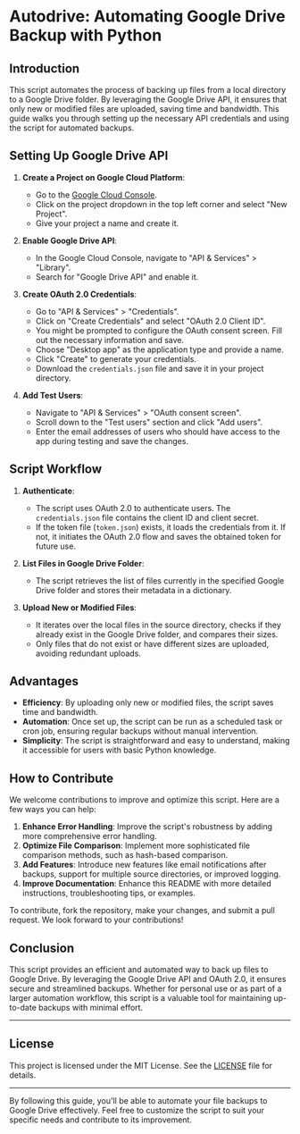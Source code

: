 # Autodrive: Automating Google Drive Backup with Python

## Introduction

This script automates the process of backing up files from a local directory to a Google Drive folder. By leveraging the Google Drive API, it ensures that only new or modified files are uploaded, saving time and bandwidth. This guide walks you through setting up the necessary API credentials and using the script for automated backups.

## Setting Up Google Drive API

1. **Create a Project on Google Cloud Platform**:
   - Go to the [Google Cloud Console](https://console.cloud.google.com/).
   - Click on the project dropdown in the top left corner and select "New Project".
   - Give your project a name and create it.

2. **Enable Google Drive API**:
   - In the Google Cloud Console, navigate to "API & Services" > "Library".
   - Search for "Google Drive API" and enable it.

3. **Create OAuth 2.0 Credentials**:
   - Go to "API & Services" > "Credentials".
   - Click on "Create Credentials" and select "OAuth 2.0 Client ID".
   - You might be prompted to configure the OAuth consent screen. Fill out the necessary information and save.
   - Choose "Desktop app" as the application type and provide a name.
   - Click "Create" to generate your credentials.
   - Download the `credentials.json` file and save it in your project directory.

4. **Add Test Users**:
   - Navigate to "API & Services" > "OAuth consent screen".
   - Scroll down to the "Test users" section and click "Add users".
   - Enter the email addresses of users who should have access to the app during testing and save the changes.

## Script Workflow

1. **Authenticate**:
   - The script uses OAuth 2.0 to authenticate users. The `credentials.json` file contains the client ID and client secret.
   - If the token file (`token.json`) exists, it loads the credentials from it. If not, it initiates the OAuth 2.0 flow and saves the obtained token for future use.

2. **List Files in Google Drive Folder**:
   - The script retrieves the list of files currently in the specified Google Drive folder and stores their metadata in a dictionary.

3. **Upload New or Modified Files**:
   - It iterates over the local files in the source directory, checks if they already exist in the Google Drive folder, and compares their sizes.
   - Only files that do not exist or have different sizes are uploaded, avoiding redundant uploads.

## Advantages

- **Efficiency**: By uploading only new or modified files, the script saves time and bandwidth.
- **Automation**: Once set up, the script can be run as a scheduled task or cron job, ensuring regular backups without manual intervention.
- **Simplicity**: The script is straightforward and easy to understand, making it accessible for users with basic Python knowledge.

## How to Contribute

We welcome contributions to improve and optimize this script. Here are a few ways you can help:

1. **Enhance Error Handling**: Improve the script's robustness by adding more comprehensive error handling.
2. **Optimize File Comparison**: Implement more sophisticated file comparison methods, such as hash-based comparison.
3. **Add Features**: Introduce new features like email notifications after backups, support for multiple source directories, or improved logging.
4. **Improve Documentation**: Enhance this README with more detailed instructions, troubleshooting tips, or examples.

To contribute, fork the repository, make your changes, and submit a pull request. We look forward to your contributions!

## Conclusion

This script provides an efficient and automated way to back up files to Google Drive. By leveraging the Google Drive API and OAuth 2.0, it ensures secure and streamlined backups. Whether for personal use or as part of a larger automation workflow, this script is a valuable tool for maintaining up-to-date backups with minimal effort.

---

## License

This project is licensed under the MIT License. See the [LICENSE](LICENSE) file for details.

---

By following this guide, you'll be able to automate your file backups to Google Drive effectively. Feel free to customize the script to suit your specific needs and contribute to its improvement.
